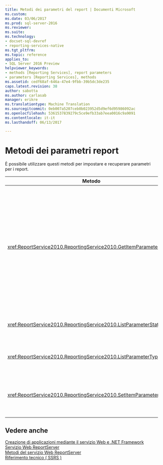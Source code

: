 ```yaml
---
title: Metodi dei parametri del report | Documenti Microsoft
ms.custom: 
ms.date: 03/06/2017
ms.prod: sql-server-2016
ms.reviewer: 
ms.suite: 
ms.technology:
- docset-sql-devref
- reporting-services-native
ms.tgt_pltfrm: 
ms.topic: reference
applies_to:
- SQL Server 2016 Preview
helpviewer_keywords:
- methods [Reporting Services], report parameters
- parameters [Reporting Services], methods
ms.assetid: cedf68af-646a-47e4-9fbb-39b5dc3de235
caps.latest.revision: 38
author: sabotta
ms.author: carlasab
manager: erikre
ms.translationtype: Machine Translation
ms.sourcegitcommit: 0eb007a5207ceb0b023952d5d9ef6d95986092ac
ms.openlocfilehash: 5361537839279c5ce9efb33ab7eea0016c9a9091
ms.contentlocale: it-it
ms.lasthandoff: 06/13/2017

---
```

# <a name="report-parameters-methods"></a>Metodi dei parametri report
  È possibile utilizzare questi metodi per impostare e recuperare parametri per i report.  
  
|Metodo|Azione|  
|------------|------------|  
|<xref:ReportService2010.ReportingService2010.GetItemParameters%2A>|Restituisce le proprietà del parametro per un elemento specificato. Questo metodo può essere utilizzato anche per convalidare valori dei parametro rispetto ai parametri per un elemento specificato.|  
|<xref:ReportService2010.ReportingService2010.ListParameterStates%2A>|Restituisce un elenco di stati dei parametri supportati.|  
|<xref:ReportService2010.ReportingService2010.ListParameterTypes%2A>|Restituisce un elenco di tipi dei parametri supportati.|  
|<xref:ReportService2010.ReportingService2010.SetItemParameters%2A>|Imposta le proprietà del parametro per un elemento specificato.|  
  
## <a name="see-also"></a>Vedere anche  
 [Creazione di applicazioni mediante il servizio Web e .NET Framework](../../../reporting-services/report-server-web-service/net-framework/building-applications-using-the-web-service-and-the-net-framework.md)   
 [Servizio Web ReportServer](../../../reporting-services/report-server-web-service/report-server-web-service.md)   
 [Metodi del servizio Web ReportServer](../../../reporting-services/report-server-web-service/methods/report-server-web-service-methods.md)   
 [Riferimento tecnico &#40; SSRS &#41;](../../../reporting-services/technical-reference-ssrs.md)  
  
  
